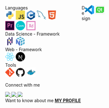 

<div style="width: 49%; float: left;">
          Languages<br>
          <img height=30 src="https://github.com/devicons/devicon/blob/master/icons/python/python-original.svg"/>
          <img height=30 src="https://github.com/devicons/devicon/blob/master/icons/javascript/javascript-original.svg"/>
          <img height=30 src="https://github.com/devicons/devicon/blob/master/icons/cplusplus/cplusplus-original.svg"/>
          <img height=30 src="https://github.com/devicons/devicon/blob/master/icons/mysql/mysql-original.svg"/>
          <img height=30 src="https://github.com/devicons/devicon/blob/master/icons/html5/html5-original.svg"/>
</div>

<div style="width: 49%; float: right;">
    <img height=30 src="https://github.com/devicons/devicon/blob/master/icons/vscode/vscode-original.svg"/>
  <img height=30 src="https://github.com/ArunSK-15/ArunSK-15/blob/main/assets/icons/qt.png"/>
</div>




<div id="design">
  Design<br>
  <img height=30 src="https://github.com/devicons/devicon/blob/master/icons/premierepro/premierepro-original.svg"/>
  <img height=30 src="https://github.com/devicons/devicon/blob/master/icons/canva/canva-original.svg"/>
  <img height=30 src="https://github.com/devicons/devicon/blob/master/icons/xd/xd-line.svg"/>
</div>

<div id="ds-frameworks">
  Data Science - Framework<br>
  <img height=30 src="https://github.com/devicons/devicon/blob/master/icons/pandas/pandas-original.svg"/>
  <img height=30 src="https://github.com/devicons/devicon/blob/master/icons/numpy/numpy-original.svg"/>
<div/>
  
<div id="web-frameworks">
  Web - Framework<br>
  <img height=30 src="https://github.com/devicons/devicon/blob/master/icons/react/react-original.svg"/>
  <img height=30 src="https://github.com/devicons/devicon/blob/master/icons/nextjs/nextjs-original.svg"/>
<div/>

<div id="tools">
  Tools<br>
  <img height=30 src="https://github.com/devicons/devicon/blob/master/icons/git/git-original.svg"/>
  <img height=30 src="https://github.com/devicons/devicon/blob/master/icons/github/github-original.svg"/>
  <img height=30 src="https://github.com/devicons/devicon/blob/master/icons/docker/docker-original.svg"/>
<div/>
  
Connect with me

<div id="header" align="left" use-margin="auto">
  <a href="https://www.linkedin.com/in/arun-s-k-8aa3a7225/">
    <img src="https://img.shields.io/badge/LinkedIn-0077B5?style=for-the-badge&logo=linkedin&logoColor=white"/>
  </a>
    <a href="https://www.linkedin.com/in/arun-s-k-8aa3a7225/">
      <img src="https://img.shields.io/badge/Twitter-1DA1F2?style=for-the-badge&logo=twitter&logoColor=white"/>
  </a>
      <a href="arun15092003@gmail.com">       
      <img src="https://img.shields.io/badge/Gmail-D14836?style=for-the-badge&logo=gmail&logoColor=white"/>
  </a>
</div>
Want to know about me
<a href="https://www.linkedin.com/in/arun-s-k-8aa3a7225/">
  <b> MY PROFILE </b>
</a>
